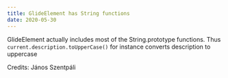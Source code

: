 ```yaml
---
title: GlideElement has String functions
date: 2020-05-30
---
```


GlideElement actually includes most of the String.prototype functions. Thus `current.description.toUpperCase()` for instance converts description to uppercase

Credits: János Szentpáli